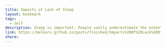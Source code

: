 ```yaml
---
title: Impacts of Lack of Sleep
layout: bookmark
tags:
  - Self
description: Sleep is important. People vastly underestimate the extent to which not sleeping is harmful, viewing it as a valid trade off for productivity and overlooking all of the longterm negative effects.
link: https://belkarx.github.io/posts/finished/Impacts%20Of%20Lack%20Of%20Sleep.html
share:
---
```


